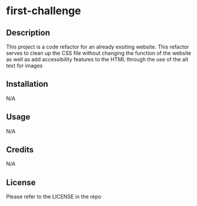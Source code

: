 # first-challenge
## Description
This project is a code refactor for an already exsiting website. This refactor serves to clean up the CSS file without changing the function of the website as well as add accessibility features to the HTML through the use of the alt text for images

## Installation

N/A

## Usage
N/A

## Credits
N/A

## License

Please refer to the LICENSE in the repo


